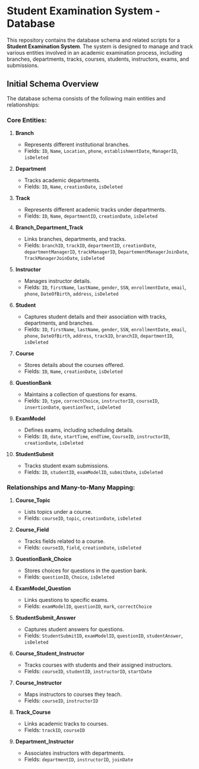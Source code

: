 # Student Examination System - Database

This repository contains the database schema and related scripts for a **Student Examination System**. The system is designed to manage and track various entities involved in an academic examination process, including branches, departments, tracks, courses, students, instructors, exams, and submissions.

## Initial Schema Overview

The database schema consists of the following main entities and relationships:

### Core Entities:
1. **Branch**  
   - Represents different institutional branches.  
   - Fields: `ID`, `Name`, `Location`, `phone`, `establishmentDate`, `ManagerID`, `isDeleted`

2. **Department**  
   - Tracks academic departments.  
   - Fields: `ID`, `Name`, `creationDate`, `isDeleted`

3. **Track**  
   - Represents different academic tracks under departments.  
   - Fields: `ID`, `Name`, `departmentID`, `creationDate`, `isDeleted`

4. **Branch_Department_Track**  
   - Links branches, departments, and tracks.  
   - Fields: `branchID`, `trackID`, `departmentID`, `creationDate`, `departmentManagerID`, `trackManagerID`, `DepartementManagerJoinDate`, `TrackManagerJoinDate`, `isDeleted`

5. **Instructor**  
   - Manages instructor details.  
   - Fields: `ID`, `firstName`, `lastName`, `gender`, `SSN`, `enrollmentDate`, `email`, `phone`, `DateOfBirth`, `address`, `isDeleted`

6. **Student**  
   - Captures student details and their association with tracks, departments, and branches.  
   - Fields: `ID`, `firstName`, `lastName`, `gender`, `SSN`, `enrollmentDate`, `email`, `phone`, `DateOfBirth`, `address`, `trackID`, `branchID`, `departmentID`, `isDeleted`

7. **Course**  
   - Stores details about the courses offered.  
   - Fields: `ID`, `Name`, `creationDate`, `isDeleted`

8. **QuestionBank**  
   - Maintains a collection of questions for exams.  
   - Fields: `ID`, `type`, `correctChoice`, `instructorID`, `courseID`, `insertionDate`, `questionText`, `isDeleted`

9. **ExamModel**  
   - Defines exams, including scheduling details.  
   - Fields: `ID`, `date`, `startTime`, `endTime`, `CourseID`, `instructorID`, `creationDate`, `isDeleted`

10. **StudentSubmit**  
    - Tracks student exam submissions.  
    - Fields: `ID`, `studentID`, `examModelID`, `submitDate`, `isDeleted`

### Relationships and Many-to-Many Mapping:

1. **Course_Topic**  
   - Lists topics under a course.  
   - Fields: `courseID`, `topic`, `creationDate`, `isDeleted`

2. **Course_Field**  
   - Tracks fields related to a course.  
   - Fields: `courseID`, `field`, `creationDate`, `isDeleted`

3. **QuestionBank_Choice**  
   - Stores choices for questions in the question bank.  
   - Fields: `questionID`, `Choice`, `isDeleted`

4. **ExamModel_Question**  
   - Links questions to specific exams.  
   - Fields: `examModelID`, `questionID`, `mark`, `correctChoice`

5. **StudentSubmit_Answer**  
   - Captures student answers for questions.  
   - Fields: `StudentSubmitID`, `examModelID`, `questionID`, `studentAnswer`, `isDeleted`

6. **Course_Student_Instructor**  
   - Tracks courses with students and their assigned instructors.  
   - Fields: `courseID`, `studentID`, `instructorID`, `startDate`

7. **Course_Instructor**  
   - Maps instructors to courses they teach.  
   - Fields: `courseID`, `instructorID`

8. **Track_Course**  
   - Links academic tracks to courses.  
   - Fields: `trackID`, `courseID`

9. **Department_Instructor**  
   - Associates instructors with departments.  
   - Fields: `departmentID`, `instructorID`, `joinDate`
